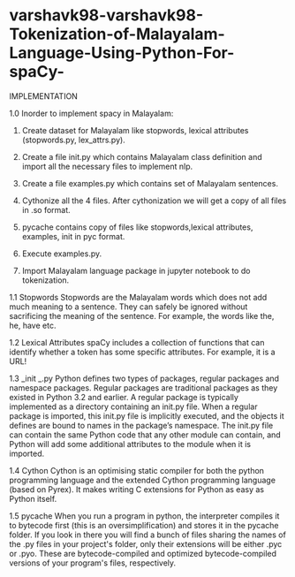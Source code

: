 # varshavk98-varshavk98-Tokenization-of-Malayalam-Language-Using-Python-For-spaCy-

IMPLEMENTATION

1.0 Inorder to implement spacy in Malayalam:

   1. Create dataset for Malayalam like stopwords, lexical attributes (stopwords.py, lex_attrs.py).
    
   2. Create a file init.py which contains Malayalam class definition and import all the necessary files to implement nlp.
    
   3. Create a file examples.py which contains set of Malayalam sentences.
    
   4. Cythonize all the 4 files. After cythonization we will get a copy of all files in .so format.
    
   5. pycache contains copy of files like stopwords,lexical attributes, examples, init in pyc format.
    
   6. Execute examples.py.
    
   7. Import Malayalam language package in jupyter notebook to do tokenization.

1.1 Stopwords Stopwords are the Malayalam words which does not add much meaning to a sentence. They can safely be ignored without sacrificing the meaning of the sentence. For example, the words like the, he, have etc.

1.2 Lexical Attributes spaCy includes a collection of functions that can identify whether a token has some specific attributes. For example, it is a URL!

1.3 _init _.py Python defines two types of packages, regular packages and namespace packages. Regular packages are traditional packages as they existed in Python 3.2 and earlier. A regular package is typically implemented as a directory containing an init.py file. When a regular package is imported, this init.py file is implicitly executed, and the objects it defines are bound to names in the package’s namespace. The init.py file can contain the same Python code that any other module can contain, and Python will add some additional attributes to the module when it is imported.

1.4 Cython Cython is an optimising static compiler for both the python programming language and the extended Cython programming language (based on Pyrex). It makes writing C extensions for Python as easy as Python itself.

1.5 pycache When you run a program in python, the interpreter compiles it to bytecode first (this is an oversimplification) and stores it in the pycache folder. If you look in there you will find a bunch of files sharing the names of the .py files in your project's folder, only their extensions will be either .pyc or .pyo. These are bytecode-compiled and optimized bytecode-compiled versions of your program's files, respectively.
